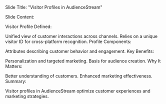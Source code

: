 Slide Title: "Visitor Profiles in AudienceStream"

Slide Content:

Visitor Profile Defined:

Unified view of customer interactions across channels.
Relies on a unique visitor ID for cross-platform recognition.
Profile Components:

Attributes describing customer behavior and engagement.
Key Benefits:

Personalization and targeted marketing.
Basis for audience creation.
Why It Matters:

Better understanding of customers.
Enhanced marketing effectiveness.
Summary:

Visitor profiles in AudienceStream optimize customer experiences and marketing strategies.
